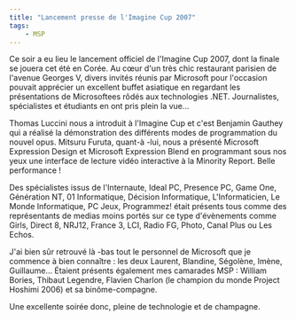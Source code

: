 ```yaml
---
title: "Lancement presse de l'Imagine Cup 2007"
tags:
    - MSP
---
```


Ce soir a eu lieu le lancement officiel de l'Imagine Cup 2007, dont la finale se
jouera cet été en Corée. Au cœur d'un très chic restaurant parisien de l'avenue
Georges V, divers invités réunis par Microsoft pour l'occasion pouvait apprécier
un excellent buffet asiatique en regardant les présentations de Microsoftees
rôdés aux technologies .NET. Journalistes, spécialistes et étudiants en ont pris
plein la vue…

<!-- more -->

Thomas Luccini nous a introduit à l'Imagine Cup et c'est Benjamin Gauthey qui a
réalisé la démonstration des différents modes de programmation du nouvel opus.
Mitsuru Furuta, quant-à -lui, nous a présenté Microsoft Expression Design et
Microsoft Expression Blend en programmant sous nos yeux une interface de lecture
vidéo interactive à la Minority Report. Belle performance !

Des spécialistes issus de l'Internaute, Ideal PC, Presence PC, Game One,
Génération NT, 01 Informatique, Décision Informatique, L'Informaticien, Le Monde
Informatique, PC Jeux, Programmez! était présents tous comme des représentants
de medias moins portés sur ce type d'évènements comme Girls, Direct 8, NRJ12,
France 3, LCI, Radio FG, Photo, Canal Plus ou Les Echos.

J'ai bien sûr retrouvé là -bas tout le personnel de Microsoft que je commence à
bien connaître : les deux Laurent, Blandine, Ségolène, Imène, Guillaume… Étaient
présents également mes camarades MSP : William Bories, Thibaut Legendre, Flavien
Charlon (le champion du monde Project Hoshimi 2006) et sa binôme-compagne.

Une excellente soirée donc, pleine de technologie et de champagne.
